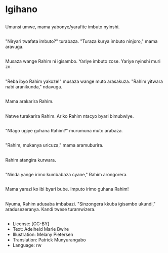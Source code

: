 # Igihano

##
Umunsi umwe, mama yabonye/yarafite imbuto nyinshi.

##
"Niryari twafata imbuto?" turabaza. "Turaza kurya imbuto ninjoro," mama aravuga.

##
Musaza wange Rahim ni igisambo. Yariye imbuto zose. Yariye nyinshi muri zo.

##
"Reba ibyo Rahim yakoze!" musaza wange muto arasakuza. "Rahim yitwara nabi aranikunda," ndavuga.

##
Mama arakarira Rahim.

##
Natwe turakarira Rahim. Ariko Rahim ntacyo byari bimubwiye.

##
"Ntago ugiye guhana Rahim?" murumuna muto arabaza.

##
"Rahim, mukanya uricuza," mama aramuburira.

##
Rahim atangira kurwara.

##
"Ninda yange irimo kumbabaza cyane," Rahim arongorera.

##
Mama yarazi ko ibi byari bube. Imputo irimo guhana Rahim!

##
Nyuma, Rahim adusaba imbabazi. "Sinzongera kkuba igisambo ukundi," aradusezeranya. Kandi twese turamwizera.

##
* License: [CC-BY]
* Text: Adelheid Marie Bwire
* Illustration: Melany Pietersen
* Translation: Patrick Munyurangabo
* Language: rw

